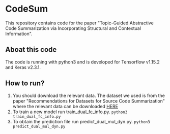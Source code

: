 # CodeSum
This repository contains code for the paper "Topic-Guided Abstractive Code Summarization via Incorporating Structural and Contextual Information".
## Aboat this code
The code is running with python3 and is developed for Tensorflow v1.15.2 and Keras v2.3.1.
## How to run?
1. You should download the relevant data. The dataset we used is from the paper "Recommendations for Datasets for Source Code Summarization" where the relevant data can be downloaded [HERE](http://leclair.tech/data/funcom/)
2. To train a new model run train_dual_fc_info.py.
    `python3 train_dual_fc_info.py`
3. To obtain the prediction file run predict_dual_mul_dyn.py.
    `python3 predict_dual_mul_dyn.py`
